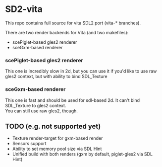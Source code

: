 # SD2-vita

This repo contains full source for vita SDL2 port (vita-* branches).

There are two render backends for Vita (and two makefiles):  
* scePiglet-based gles2 renderer
* sceGxm-based renderer

### scePiglet-based gles2 renderer

This one is incredibly slow in 2d, but you can use it if you'd like to use raw gles2 context, but with ability to bind SDL_Texture

### sceGxm-based renderer

This one is fast and should be used for sdl-based 2d. It can't bind SDL_Texture to gles2 context.  
You can still use raw gles2, though.


## TODO (e.g. not supported yet)

* Texture render-target for gxm-based render
* Sensors support
* Ability to set memory pool size via SDL Hint
* Unified build with both renders (gxm by default, piglet-gles2 via SDL Hint)


